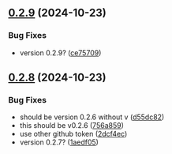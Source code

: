 ## [0.2.9](https://github.com/spaceandtimelabs/sxt-node-chart-repo/compare/0.2.8...0.2.9) (2024-10-23)


### Bug Fixes

* version 0.2.9? ([ce75709](https://github.com/spaceandtimelabs/sxt-node-chart-repo/commit/ce7570991d87296c5ecec6081b1aafe552c41f91))



## [0.2.8](https://github.com/spaceandtimelabs/sxt-node-chart-repo/compare/0.2.7...0.2.8) (2024-10-23)


### Bug Fixes

* should be version 0.2.6 without v ([d55dc82](https://github.com/spaceandtimelabs/sxt-node-chart-repo/commit/d55dc8236bea9a9bb84c590b307fe5db40cf07bd))
* this should be v0.2.6 ([756a859](https://github.com/spaceandtimelabs/sxt-node-chart-repo/commit/756a8595ee9def24f42a2b9250c1d728e62c40e6))
* use other github token ([2dcf4ec](https://github.com/spaceandtimelabs/sxt-node-chart-repo/commit/2dcf4ecdbca448dfaf12275885d91717f16ec463))
* version 0.2.7? ([1aedf05](https://github.com/spaceandtimelabs/sxt-node-chart-repo/commit/1aedf05bfa841e8158f2e16fe5ae694c72b8d4a1))



